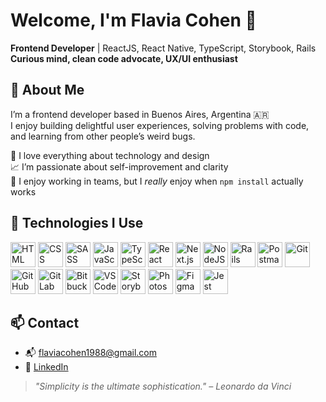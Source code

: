 # Welcome, I'm Flavia Cohen 👋

**Frontend Developer** | ReactJS, React Native, TypeScript, Storybook, Rails  
**Curious mind, clean code advocate, UX/UI enthusiast**

## 🌱 About Me

I’m a frontend developer based in Buenos Aires, Argentina 🇦🇷  
I enjoy building delightful user experiences, solving problems with code, and learning from other people’s weird bugs.  

🌟 I love everything about technology and design  
📈 I’m passionate about self-improvement and clarity  
🤝 I enjoy working in teams, but I *really* enjoy when `npm install` actually works

## 🧰 Technologies I Use

<p align="left">
 <img src="https://cdn.jsdelivr.net/gh/devicons/devicon/icons/html5/html5-original.svg" height="40" alt="HTML" />
  <img src="https://cdn.jsdelivr.net/gh/devicons/devicon@latest/icons/css3/css3-original.svg" height="40" alt="CSS"/>
  <img src="https://cdn.jsdelivr.net/gh/devicons/devicon/icons/sass/sass-original.svg" height="40" alt="SASS" />
  <img src="https://cdn.jsdelivr.net/gh/devicons/devicon/icons/javascript/javascript-original.svg" height="40" alt="JavaScript" />
  <img src="https://cdn.jsdelivr.net/gh/devicons/devicon/icons/typescript/typescript-original.svg" height="40" alt="TypeScript" />
  <!-- Libraries / Frameworks -->
  <img src="https://cdn.jsdelivr.net/gh/devicons/devicon/icons/react/react-original.svg" height="40" alt="React" />
  <img src="https://cdn.jsdelivr.net/gh/devicons/devicon/icons/nextjs/nextjs-original.svg" height="40" alt="Next.js" />
  <img src="https://cdn.jsdelivr.net/gh/devicons/devicon/icons/nodejs/nodejs-original.svg" height="40" alt="NodeJS" />
  <img src="https://cdn.jsdelivr.net/gh/devicons/devicon/icons/rails/rails-plain-wordmark.svg" height="40" alt="Rails" />
  <!-- Tools / Platforms -->
  <img src="https://cdn.jsdelivr.net/gh/devicons/devicon@latest/icons/postman/postman-original.svg" height="40" alt="Postman"/>
  <img src="https://cdn.jsdelivr.net/gh/devicons/devicon/icons/git/git-original.svg" height="40" alt="Git" />
  <img src="https://cdn.jsdelivr.net/gh/devicons/devicon/icons/github/github-original.svg" height="40" alt="GitHub" />
  <img src="https://cdn.jsdelivr.net/gh/devicons/devicon/icons/gitlab/gitlab-original.svg" height="40" alt="GitLab" />
  <img src="https://cdn.jsdelivr.net/gh/devicons/devicon/icons/bitbucket/bitbucket-original.svg" height="40" alt="Bitbucket" />
  <img src="https://cdn.jsdelivr.net/gh/devicons/devicon/icons/vscode/vscode-original.svg" height="40" alt="VSCode" />
  <!-- Design / UI -->
  <img src="https://cdn.jsdelivr.net/gh/devicons/devicon/icons/storybook/storybook-original.svg" height="40" alt="Storybook" />
  <img src="https://cdn.jsdelivr.net/gh/devicons/devicon/icons/photoshop/photoshop-plain.svg" height="40" alt="Photoshop" />
  <img src="https://cdn.jsdelivr.net/gh/devicons/devicon/icons/figma/figma-original.svg" height="40" alt="Figma" />
  <!-- Testing -->
  <img src="https://cdn.jsdelivr.net/gh/devicons/devicon/icons/jest/jest-plain.svg" height="40" alt="Jest" />
</p>

## 📫 Contact

- 📬 flaviacohen1988@gmail.com  
- 💼 [LinkedIn](https://linkedin.com/in/flaviacohen)

> _"Simplicity is the ultimate sophistication." – Leonardo da Vinci_
